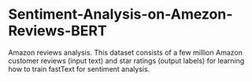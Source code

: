 # Sentiment-Analysis-on-Amezon-Reviews-BERT
Amazon reviews analysis. This dataset consists of a few million Amazon customer reviews (input text) and star ratings (output labels) for learning how to train fastText for sentiment analysis.
